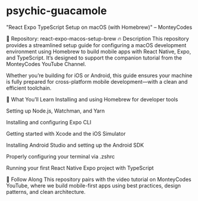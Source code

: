 # psychic-guacamole
"React Expo TypeScript Setup on macOS (with Homebrew)" – MonteyCodes

📘 Repository: react-expo-macos-setup-brew
🔥 Description
This repository provides a streamlined setup guide for configuring a macOS development environment using Homebrew to build mobile apps with React Native, Expo, and TypeScript. It’s designed to support the companion tutorial from the MonteyCodes YouTube Channel.

Whether you’re building for iOS or Android, this guide ensures your machine is fully prepared for cross-platform mobile development—with a clean and efficient toolchain.

🧰 What You’ll Learn
Installing and using Homebrew for developer tools

Setting up Node.js, Watchman, and Yarn

Installing and configuring Expo CLI

Getting started with Xcode and the iOS Simulator

Installing Android Studio and setting up the Android SDK

Properly configuring your terminal via .zshrc

Running your first React Native Expo project with TypeScript

🧭 Follow Along
This repository pairs with the video tutorial on MonteyCodes YouTube, where we build mobile-first apps using best practices, design patterns, and clean architecture.
